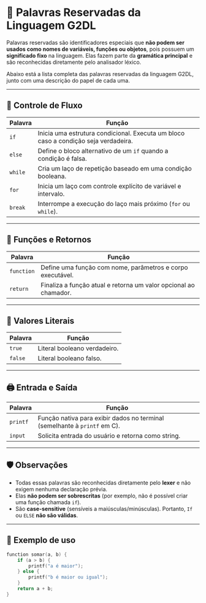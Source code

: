 # 🔑 Palavras Reservadas da Linguagem G2DL

Palavras reservadas são identificadores especiais que **não podem ser usados como nomes de variáveis, funções ou objetos**, pois possuem um **significado fixo** na linguagem. Elas fazem parte da **gramática principal** e são reconhecidas diretamente pelo analisador léxico.

Abaixo está a lista completa das palavras reservadas da linguagem G2DL, junto com uma descrição do papel de cada uma.

---

## 🧠 Controle de Fluxo

| Palavra       | Função                                                                 |
|---------------|------------------------------------------------------------------------|
| `if`          | Inicia uma estrutura condicional. Executa um bloco caso a condição seja verdadeira. |
| `else`        | Define o bloco alternativo de um `if` quando a condição é falsa.       |
| `while`       | Cria um laço de repetição baseado em uma condição booleana.            |
| `for`         | Inicia um laço com controle explícito de variável e intervalo.         |
| `break`       | Interrompe a execução do laço mais próximo (`for` ou `while`).         |

---

## 🧮 Funções e Retornos

| Palavra       | Função                                                                 |
|---------------|------------------------------------------------------------------------|
| `function`    | Define uma função com nome, parâmetros e corpo executável.             |
| `return`      | Finaliza a função atual e retorna um valor opcional ao chamador.       |

---

## 🔢 Valores Literais

| Palavra       | Função                                                                 |
|---------------|------------------------------------------------------------------------|
| `true`        | Literal booleano verdadeiro.                                           |
| `false`       | Literal booleano falso.                                                |

---

## 🖨️ Entrada e Saída

| Palavra       | Função                                                                 |
|---------------|------------------------------------------------------------------------|
| `printf`      | Função nativa para exibir dados no terminal (semelhante à `printf` em C). |
| `input`       | Solicita entrada do usuário e retorna como string.                     |

---

## 🛡️ Observações

- Todas essas palavras são reconhecidas diretamente pelo **lexer** e não exigem nenhuma declaração prévia.
- Elas **não podem ser sobrescritas** (por exemplo, não é possível criar uma função chamada `if`).
- São **case-sensitive** (sensíveis a maiúsculas/minúsculas). Portanto, `If` ou `ELSE` **não são válidas**.

---

## 🧪 Exemplo de uso

```c
function somar(a, b) {
    if (a > b) {
        printf("a é maior");
    } else {
        printf("b é maior ou igual");
    }
    return a + b;
}
```
